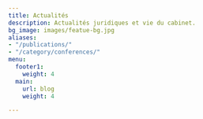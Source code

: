 ```yaml
---
title: Actualités
description: Actualités juridiques et vie du cabinet.
bg_image: images/featue-bg.jpg
aliases:
- "/publications/"
- "/category/conferences/"
menu:
  footer1:
    weight: 4
  main:
    url: blog
    weight: 4

---
```

